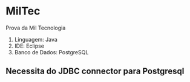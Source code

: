 # MilTec
Prova da Mil Tecnologia

1. Linguagem: Java
2. IDE: Eclipse
3. Banco de Dados: PostgreSQL

## Necessita do JDBC connector para Postgresql
